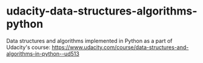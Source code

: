 # udacity-data-structures-algorithms-python
Data structures and algorithms implemented in Python as a part of Udacity's course: https://www.udacity.com/course/data-structures-and-algorithms-in-python--ud513

